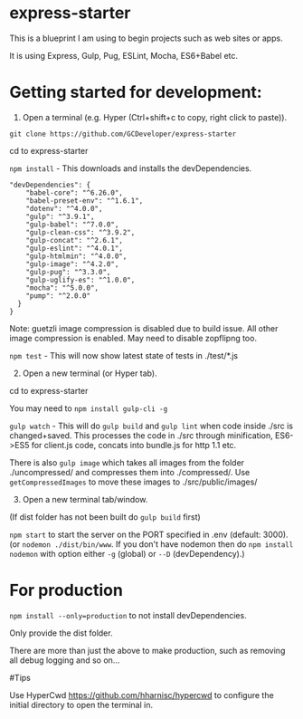 # express-starter

This is a blueprint I am using to begin projects such as web sites or apps.

It is using Express, Gulp, Pug, ESLint, Mocha, ES6+Babel etc.

# Getting started for development:

1. Open a terminal (e.g. Hyper (Ctrl+shift+c to copy, right click to paste)).

`git clone https://github.com/GCDeveloper/express-starter`

cd to express-starter

`npm install` - This downloads and installs the devDependencies.

```
"devDependencies": {
    "babel-core": "^6.26.0",
    "babel-preset-env": "^1.6.1",
    "dotenv": "^4.0.0",
    "gulp": "^3.9.1",
    "gulp-babel": "^7.0.0",
    "gulp-clean-css": "^3.9.2",
    "gulp-concat": "^2.6.1",
    "gulp-eslint": "^4.0.1",
    "gulp-htmlmin": "^4.0.0",
    "gulp-image": "^4.2.0",
    "gulp-pug": "^3.3.0",
    "gulp-uglify-es": "^1.0.0",
    "mocha": "^5.0.0",
    "pump": "^2.0.0"
  }
}
```

Note: guetzli image compression is disabled due to build issue. All other image compression is enabled. May need to disable zopflipng too.

`npm test` - This will now show latest state of tests in  ./test/\*.js

2. Open a new terminal (or Hyper tab).

cd to express-starter

You may need to `npm install gulp-cli -g`

`gulp watch` - This will do `gulp build` and `gulp lint` when code inside ./src is changed+saved. This processes the code in ./src through minification, ES6->ES5 for client.js code, concats into bundle.js for http 1.1 etc.

There is also `gulp image` which takes all images from the folder ./uncompressed/ and compresses them into ./compressed/. Use `getCompressedImages` to move these images to ./src/public/images/

3. Open a new terminal tab/window.

(If dist folder has not been built do `gulp build` first)

`npm start` to start the server on the PORT specified in .env (default: 3000).
(or `nodemon ./dist/bin/www`. If you don't have nodemon then do `npm install nodemon` with option either `-g` (global) or `--D` (devDependency).)

# For production

`npm install --only=production` to not install devDependencies.

Only provide the dist folder.

There are more than just the above to make production, such as removing all debug logging and so on...


#Tips

Use HyperCwd https://github.com/hharnisc/hypercwd to configure the initial directory to open the terminal in.


